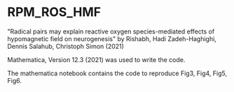 # RPM_ROS_HMF

"Radical pairs may explain reactive oxygen species-mediated effects of hypomagnetic field on neurogenesis" 
by Rishabh, Hadi Zadeh-Haghighi, Dennis Salahub, Christoph Simon (2021)

Mathematica, Version 12.3 (2021) was used to write the code.

The mathematica notebook contains the code to reproduce Fig3, Fig4, Fig5, Fig6.  
